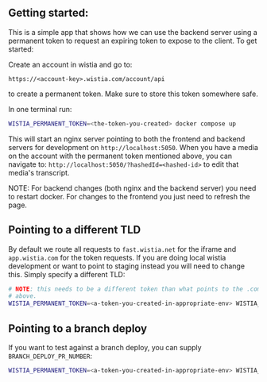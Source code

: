 ## Getting started:

This is a simple app that shows how we can use the backend server using a permanent token to request
an expiring token to expose to the client. To get started:

Create an account in wistia and go to:

`https://<account-key>.wistia.com/account/api`

to create a permanent token. Make sure to store this token somewhere safe.

In one terminal run:

```sh
WISTIA_PERMANENT_TOKEN=<the-token-you-created> docker compose up
```

This will start an nginx server pointing to both the frontend and backend
servers for development on `http://localhost:5050`. When you have a media
on the account with the permanent token mentioned above, you can navigate to:
`http://localhost:5050/?hashedId=<hashed-id>` to edit that media's transcript.

NOTE: For backend changes (both nginx and the backend server) you need to
restart docker. For changes to the frontend you just need to refresh the page.

## Pointing to a different TLD

By default we route all requests to `fast.wistia.net` for the iframe and `app.wistia.com` for the token requests. If you are doing local wistia
development or want to point to staging instead you will need to change this. Simply
specify a different TLD:

```sh
# NOTE: this needs to be a different token than what points to the .com mentioned
# above.
WISTIA_PERMANENT_TOKEN=<a-token-you-created-in-appropriate-env> WISTIA_FRONTEND_TLD=io WISTIA_BACKEND_TLD=io docker compose up
```

## Pointing to a branch deploy

If you want to test against a branch deploy, you can supply `BRANCH_DEPLOY_PR_NUMBER`:

```sh
WISTIA_PERMANENT_TOKEN=<a-token-you-created-in-appropriate-env> WISTIA_FRONTEND_TLD=st WISTIA_BACKEND_TLD=st BRANCH_DEPLOY_PR_NUMBER=<pr-number> docker compose up
```
